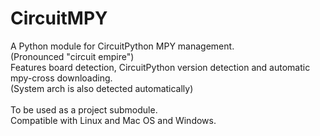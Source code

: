 # CircuitMPY
A Python module for CircuitPython MPY management.<br />
(Pronounced "circuit empire")<br />
Features board detection, CircuitPython version detection and automatic mpy-cross downloading.<br />
(System arch is also detected automatically)<br />
<br />
To be used as a project submodule.<br />
Compatible with Linux and Mac OS and Windows.
